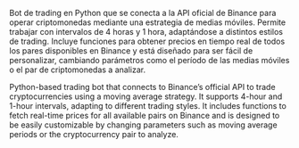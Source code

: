 Bot de trading en Python que se conecta a la API oficial de Binance para operar criptomonedas mediante una estrategia de medias móviles. Permite trabajar con intervalos de 4 horas y 1 hora, adaptándose a distintos estilos de trading. Incluye funciones para obtener precios en tiempo real de todos los pares disponibles en Binance y está diseñado para ser fácil de personalizar, cambiando parámetros como el período de las medias móviles o el par de criptomonedas a analizar.








Python-based trading bot that connects to Binance’s official API to trade cryptocurrencies using a moving average strategy. It supports 4-hour and 1-hour intervals, adapting to different trading styles. It includes functions to fetch real-time prices for all available pairs on Binance and is designed to be easily customizable by changing parameters such as moving average periods or the cryptocurrency pair to analyze.
